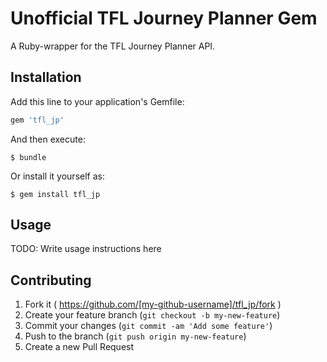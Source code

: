 # Unofficial TFL Journey Planner Gem

A Ruby-wrapper for the TFL Journey Planner API.

## Installation

Add this line to your application's Gemfile:

```ruby
gem 'tfl_jp'
```

And then execute:

    $ bundle

Or install it yourself as:

    $ gem install tfl_jp

## Usage

TODO: Write usage instructions here

## Contributing

1. Fork it ( https://github.com/[my-github-username]/tfl_jp/fork )
2. Create your feature branch (`git checkout -b my-new-feature`)
3. Commit your changes (`git commit -am 'Add some feature'`)
4. Push to the branch (`git push origin my-new-feature`)
5. Create a new Pull Request
